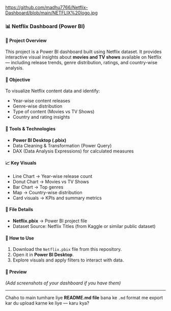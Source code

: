 https://github.com/madhu7766/Netflix-Dashboard/blob/main/NETFLIX%20logo.jpg


### 📊 Netflix Dashboard (Power BI)

#### 📁 Project Overview

This project is a Power BI dashboard built using Netflix dataset.
It provides interactive visual insights about **movies and TV shows** available on Netflix — including release trends, genre distribution, ratings, and country-wise analysis.

#### 🧠 Objective

To visualize Netflix content data and identify:

* Year-wise content releases
* Genre-wise distribution
* Type of content (Movies vs TV Shows)
* Country and rating insights

#### 🧩 Tools & Technologies

* **Power BI Desktop (.pbix)**
* Data Cleaning & Transformation (Power Query)
* DAX (Data Analysis Expressions) for calculated measures

#### 📈 Key Visuals

* Line Chart → Year-wise release count
* Donut Chart → Movies vs TV Shows
* Bar Chart → Top genres
* Map → Country-wise distribution
* Card visuals → KPIs and summary metrics

#### 📂 File Details

* **Netflix.pbix** → Power BI project file
* Dataset Source: Netflix Titles (from Kaggle or similar public dataset)

#### 🚀 How to Use

1. Download the `Netflix.pbix` file from this repository.
2. Open it in **Power BI Desktop**.
3. Explore visuals and apply filters to interact with data.

#### 📸 Preview

*(Add screenshots of your dashboard if you have them)*

---

Chaho to main tumhare liye **README.md file** bana ke `.md` format me export kar du upload karne ke liye — karu kya?
